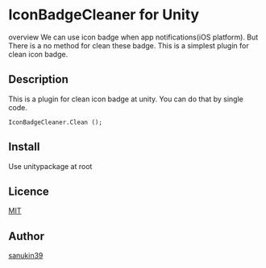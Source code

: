 # IconBadgeCleaner for Unity

overview
We can use icon badge when app notifications(iOS platform). But There is a no method for clean these badge.
This is a simplest plugin for clean icon badge.

## Description
This is a plugin for clean icon badge at unity. You can do that by single code.
```
IconBadgeCleaner.Clean ();
```

## Install
Use unitypackage at root

## Licence

[MIT](https://github.com/tcnksm/tool/blob/master/LICENCE)

## Author

[sanukin39](http://smartgames.hatenablog.com/)
